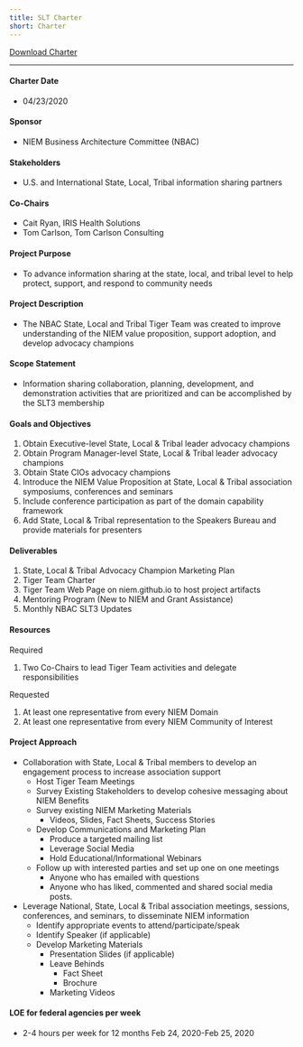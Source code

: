 ```yaml
---
title: SLT Charter
short: Charter
---
```


[Download Charter](NBAC-SLT-TigerTeam-Charter.docx)

---

#### Charter Date

- 04/23/2020

#### Sponsor

- NIEM Business Architecture Committee (NBAC)

#### Stakeholders

- U.S. and International State, Local, Tribal information sharing partners

#### Co-Chairs

- Cait Ryan, IRIS Health Solutions
- Tom Carlson, Tom Carlson Consulting

#### Project Purpose

- To advance information sharing at the state, local, and tribal level to help protect, support, and respond to community needs

#### Project Description

- The NBAC State, Local and Tribal Tiger Team was created to improve understanding of the NIEM value proposition, support adoption, and develop advocacy champions

#### Scope Statement

- Information sharing collaboration, planning, development, and demonstration activities that are prioritized and can be accomplished by the SLT3 membership

#### Goals and Objectives

1. Obtain Executive-level State, Local & Tribal leader advocacy champions
2. Obtain Program Manager-level State, Local & Tribal leader advocacy champions
3. Obtain State CIOs advocacy champions
4. Introduce the NIEM Value Proposition at State, Local & Tribal association symposiums, conferences and seminars
5. Include conference participation as part of the domain capability framework
6. Add State, Local & Tribal representation to the Speakers Bureau and provide materials for presenters

#### Deliverables

1. State, Local & Tribal Advocacy Champion Marketing Plan
2. Tiger Team Charter
3. Tiger Team Web Page on niem.github.io to host project artifacts
4. Mentoring Program (New to NIEM and Grant Assistance)
5. Monthly NBAC SLT3 Updates

#### Resources

Required

1. Two Co-Chairs to lead Tiger Team activities and delegate responsibilities

Requested

1. At least one representative from every NIEM Domain
2. At least one representative from every NIEM Community of Interest

#### Project Approach

- Collaboration with State, Local & Tribal members to develop an engagement process to increase association support
  - Host Tiger Team Meetings
  - Survey Existing Stakeholders to develop cohesive messaging about NIEM Benefits
  - Survey existing NIEM Marketing Materials
    - Videos, Slides, Fact Sheets, Success Stories
  - Develop Communications and Marketing Plan
    - Produce a targeted mailing list
    - Leverage Social Media
    - Hold Educational/Informational Webinars
  - Follow up with interested parties and set  up one on one meetings
    - Anyone who has emailed with questions
    - Anyone who has liked, commented and shared social media posts.
- Leverage National, State, Local & Tribal association meetings, sessions, conferences, and seminars, to disseminate NIEM information
  - Identify appropriate events to attend/participate/speak
  - Identify Speaker (if applicable)
  - Develop Marketing Materials
    - Presentation Slides (if applicable)
    - Leave Behinds
      - Fact Sheet
      - Brochure
    - Marketing Videos

#### LOE for federal agencies per week

- 2-4 hours per week for 12 months Feb 24, 2020-Feb 25, 2020
